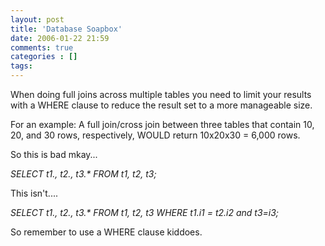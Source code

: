 ```yaml
---
layout: post
title: 'Database Soapbox'
date: 2006-01-22 21:59
comments: true
categories : []
tags:
---
```

When doing full joins across multiple tables you need to limit your results with a WHERE clause to reduce the result set to a more manageable size.

For an example: A full join/cross join between three tables that contain 10, 20, and 30 rows, respectively, WOULD return 10x20x30 = 6,000 rows.

So this is bad mkay...

<em>SELECT t1.*, t2.*, t3.* FROM t1, t2, t3;</em>

This isn't....

<em>SELECT t1.*, t2.*, t3.* FROM t1, t2, t3 WHERE t1.i1 = t2.i2 and t3=i3;</em>

So remember to use a WHERE clause kiddoes.

